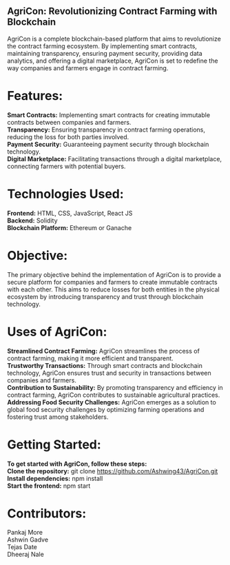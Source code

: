 ## AgriCon: Revolutionizing Contract Farming with Blockchain
AgriCon is a complete blockchain-based platform that aims to revolutionize the contract farming ecosystem. By implementing smart contracts, maintaining transparency, ensuring payment security, providing data analytics, and offering a digital marketplace, AgriCon is set to redefine the way companies and farmers engage in contract farming.

# Features:
**Smart Contracts:** Implementing smart contracts for creating immutable contracts between companies and farmers.\
**Transparency:** Ensuring transparency in contract farming operations, reducing the loss for both parties involved.\
**Payment Security:** Guaranteeing payment security through blockchain technology.\
**Digital Marketplace:** Facilitating transactions through a digital marketplace, connecting farmers with potential buyers.

# Technologies Used:
**Frontend:** HTML, CSS, JavaScript, React JS\
**Backend:** Solidity\
**Blockchain Platform:** Ethereum or Ganache

# Objective:
The primary objective behind the implementation of AgriCon is to provide a secure platform for companies and farmers to create immutable contracts with each other. This aims to reduce losses for both entities in the physical ecosystem by introducing transparency and trust through blockchain technology.

# Uses of AgriCon:
**Streamlined Contract Farming:** AgriCon streamlines the process of contract farming, making it more efficient and transparent.\
**Trustworthy Transactions:** Through smart contracts and blockchain technology, AgriCon ensures trust and security in transactions between companies and farmers.\
**Contribution to Sustainability:** By promoting transparency and efficiency in contract farming, AgriCon contributes to sustainable agricultural practices.\
**Addressing Food Security Challenges:** AgriCon emerges as a solution to global food security challenges by optimizing farming operations and fostering trust among stakeholders.

# Getting Started:
**To get started with AgriCon, follow these steps:**\
**Clone the repository:** git clone https://github.com/Ashwing43/AgriCon.git \
**Install dependencies:** npm install\
**Start the frontend:** npm start
  
# Contributors:
Pankaj More\
Ashwin Gadve\
Tejas Date\
Dheeraj Nale
